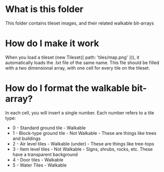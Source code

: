 # What is this folder
This folder contains tileset images, and their related walkable bit-arrays

# How do I make it work
When you load a tileset (new Tileset({ path: 'tiles/map.png' })), it automatically loads the .txt file of the same name. This file should be filled with a two dimensional array, with one cell for every tile on the tileset.

# How do I format the walkable bit-array?
In each cell, you will insert a single number. Each number refers to a tile type:

* 0 - Standard ground tile - Walkable
* 1 - Block-type ground tile - Not Walkable - These are things like trees and buildings
* 2 - Air level tiles - Walkable (under) - These are things like tree-tops
* 3 - Item level tiles - Not Walkable - Signs, shrubs, rocks, etc. These have a transparent background
* 4 - Door tiles - Walkable
* 5 - Water Tiles - Walkable